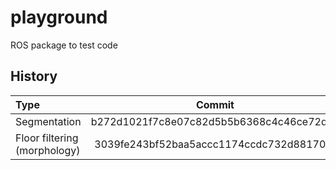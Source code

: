 # playground
ROS package to test code

## History
| __Type__  | __Commit__ | __Link__ |
| :------------ |:---------------:| :---------------:|
| Segmentation      | b272d1021f7c8e07c82d5b5b6368c4c46ce72dc8 | [link](https://github.com/solbach/playground/commit/b272d1021f7c8e07c82d5b5b6368c4c46ce72dc8) |
| Floor filtering (morphology) | 3039fe243bf52baa5accc1174ccdc732d881708f | [link](https://github.com/solbach/playground/commit/3039fe243bf52baa5accc1174ccdc732d881708f) |
